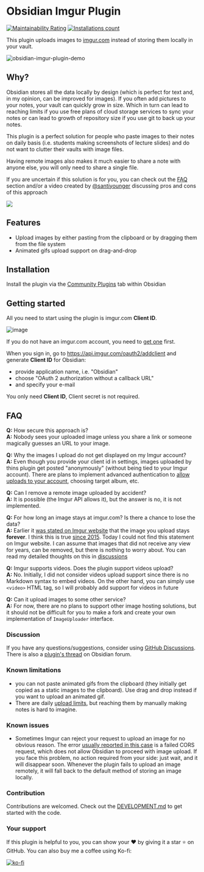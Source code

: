 # Obsidian Imgur Plugin

[![Maintainability Rating](https://sonarcloud.io/api/project_badges/measure?project=gavvvr_obsidian-imgur-plugin&metric=sqale_rating)](https://sonarcloud.io/dashboard?id=gavvvr_obsidian-imgur-plugin)
[![Installations count](https://img.shields.io/github/downloads/gavvvr/obsidian-imgur-plugin/main.js.svg)][installation-instructions]

[installation-instructions]: https://help.obsidian.md/Advanced+topics/Third-party+plugins#Discover+and+install+community+plugins

This plugin uploads images to [imgur.com](https://imgur.com/) instead of storing them locally in your vault.

![obsidian-imgur-plugin-demo](https://user-images.githubusercontent.com/1719646/120395609-efe33b80-c33d-11eb-9960-95b9aac0b0b9.gif)

## Why?

Obsidian stores all the data locally by design
(which is perfect for text and, in my opinion, can be improved for images).
If you often add pictures to your notes, your vault can quickly grow in size.
Which in turn can lead to reaching limits if you use free plans of cloud storage services to sync your notes
or can lead to growth of repository size if you use git to back up your notes.

This plugin is a perfect solution for people
who paste images to their notes on daily basis (i.e. students making screenshots of lecture slides)
and do not want to clutter their vaults with image files.

Having remote images also makes it much easier to share a note with anyone else,
you will only need to share a single file.

If you are uncertain if this solution is for you, you can check out the [FAQ](#faq) section
and/or a video created by [@santiyounger][santiyounger] discussing pros and cons of this approach

[![](https://img.youtube.com/vi/-a1vJVy20cQ/0.jpg)](https://www.youtube.com/watch?v=-a1vJVy20cQ)

[santiyounger]: https://github.com/santiyounger

## Features

- Upload images by either pasting from the clipboard or by dragging them from the file system
- Animated gifs upload support on drag-and-drop

## Installation

Install the plugin via the [Community Plugins][installation-instructions] tab within Obsidian

## Getting started

All you need to start using the plugin is imgur.com **Client ID**.

![image](https://user-images.githubusercontent.com/1719646/104515726-3bea4980-5604-11eb-92c5-9e448ff9c364.png)

If you do not have an imgur.com account, you need to [get one](https://imgur.com/register) first.

When you sign in, go to https://api.imgur.com/oauth2/addclient
and generate **Client ID** for Obsidian:

- provide application name, i.e. "Obsidian"
- choose "OAuth 2 authorization without a callback URL"
- and specify your e-mail

You only need **Client ID**, Client secret is not required.

## FAQ

**Q:** How secure this approach is?  
**A:** Nobody sees your uploaded image unless you share a link or someone magically guesses an URL to your image.

**Q:** Why the images I upload do not get displayed on my Imgur account?  
**A:** Even though you provide your client id in settings,
images uploaded by thins plugin get posted "anonymously" (without being tied to your Imgur account).
There are plans to implement advanced authentication to [allow uploads to your account][oauth-issue],
choosing target album, etc.

[oauth-issue]: https://github.com/gavvvr/obsidian-imgur-plugin/issues/5

**Q:** Can I remove a remote image uploaded by accident?  
**A:** It is possible (the Imgur API allows it), but the answer is no, it is not implemented.

**Q:** For how long an image stays at imgur.com? Is there a chance to lose the data?  
**A:** Earlier it [was stated on Imgur website][early-imgur-guarantees] that the image you upload stays **forever**.
I think this is true [since 2015][imgur-pro-free]. Today I could not find this statement on Imgur website.
I can assume that images that did not receive any view for years, can be removed, but there is nothing to worry about.
You can read my detailed thoughts on this in [discussions][ttl-discussion]

[imgur-pro-free]: https://blog.imgur.com/2015/02/09/imgur-pro-for-everyone/
[early-imgur-guarantees]: https://webapps.stackexchange.com/questions/75993/how-long-does-imgur-store-uploaded-images/75994#75994
[ttl-discussion]: https://github.com/gavvvr/obsidian-imgur-plugin/discussions/4#discussioncomment-590286

**Q:** Imgur supports videos. Does the plugin support videos upload?  
**A:** No. Initially, I did not consider videos upload support since there is no Markdown syntax to embed videos.
On the other hand, you can simply use `<video>` HTML tag, so I will probably add support for videos in future

**Q:** Can it upload images to some other service?  
**A:** For now, there are no plans to support other image hosting solutions,
but it should not be difficult for you to make a fork and create your own implementation of `ImageUploader` interface.

### Discussion

If you have any questions/suggestions, consider using [GitHub Discussions][gh-discussions].
There is also a [plugin's thread][forum-thread] on Obsidian forum.

[gh-discussions]: https://forum.obsidian.md/t/imgur-plugin-for-pasting-images/11462/10
[forum-thread]: https://forum.obsidian.md/t/imgur-plugin-for-pasting-images/11462

### Known limitations

- you can not paste animated gifs from the clipboard (they initially get copied as a static images to the clipboard).
  Use drag and drop instead if you want to upload an animated gif.
- There are daily [upload limits](https://apidocs.imgur.com/#rate-limits),
  but reaching them by manually making notes is hard to imagine.

### Known issues

- Sometimes Imgur can reject your request to upload an image for no obvious reason.
  The error [usually reported in this case][known-cors-problem-issue] is a failed CORS request,
  which does not allow Obsidian to proceed with image upload. If you face this problem, no action required from your side:
  just wait, and it will disappear soon. Whenever the plugin fails to upload an image remotely,
  it will fall back to the default method of storing an image locally.

[known-cors-problem-issue]: https://github.com/gavvvr/obsidian-imgur-plugin/issues/8

### Contribution

Contributions are welcomed.
Check out the [DEVELOPMENT.md](DEVELOPMENT.md) to get started with the code.

### Your support

If this plugin is helpful to you, you can show your ❤️ by giving it a star ⭐️ on GitHub.
You can also buy me a coffee using Ko-fi:

[![ko-fi](https://ko-fi.com/img/githubbutton_sm.svg)](https://ko-fi.com/F2F44TOP7)
